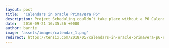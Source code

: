 ```yaml
---
layout: post
title:  "Calendars in oracle Primavera P6"
description: Project Scheduling couldn’t take place without a P6 Calendar making them fundamental to the Oracle Primavera P6 system.  This post describes P6 Calendars
date:   2016-09-21 16:35:56 +0000
author: barrie
image: 'assets/images/calendar_1.png'
redirect: https://tensix.com/2018/05/calendars-in-oracle-primavera-p6-explained/
---
```

